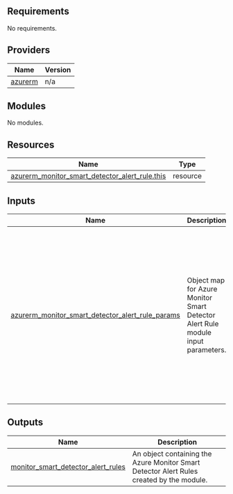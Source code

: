 <!-- BEGIN_TF_DOCS -->
<!-- markdown-table-prettify-ignore-start -->
## Requirements

No requirements.

## Providers

| Name | Version |
|------|---------|
| <a name="provider_azurerm"></a> [azurerm](#provider\_azurerm) | n/a |

## Modules

No modules.

## Resources

| Name | Type |
|------|------|
| [azurerm_monitor_smart_detector_alert_rule.this](https://registry.terraform.io/providers/hashicorp/azurerm/latest/docs/resources/monitor_smart_detector_alert_rule) | resource |

## Inputs

| Name | Description | Type | Default | Required |
|------|-------------|------|---------|:--------:|
| <a name="input_azurerm_monitor_smart_detector_alert_rule_params"></a> [azurerm\_monitor\_smart\_detector\_alert\_rule\_params](#input\_azurerm\_monitor\_smart\_detector\_alert\_rule\_params) | Object map for Azure Monitor Smart Detector Alert Rule module input parameters. | <pre>map(object({<br>    name                = string      # Required<br>    resource_group_name = string      # Required<br>    detector_type       = string      # Required<br>    scope_resource_ids  = set(string) # Required<br>    severity            = string      # Required<br>    frequency           = string<br>    description         = string<br>    enabled             = bool<br>    throttling_duration = string<br>    tags                = map(string)<br><br>    action_group = list(object({    # Required<br>      ids             = set(string) # Required<br>      email_subject   = string<br>      webhook_payload = string<br>    }))<br>  }))</pre> | n/a | yes |

## Outputs

| Name | Description |
|------|-------------|
| <a name="output_monitor_smart_detector_alert_rules"></a> [monitor\_smart\_detector\_alert\_rules](#output\_monitor\_smart\_detector\_alert\_rules) | An object containing the Azure Monitor Smart Detector Alert Rules created by the module. |
<!-- markdown-table-prettify-ignore-end -->

<!-- END_TF_DOCS -->